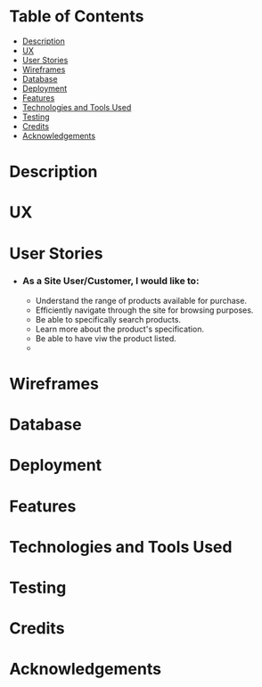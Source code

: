 # Table of Contents

- [Description](#description)
- [UX](#ux)
- [User Stories](#user-stories)
- [Wireframes](#wireframes)
- [Database](#database)
- [Deployment](#deployment)
- [Features](#features)
- [Technologies and Tools Used](#technologies-and-tools-used)
- [Testing](#testing)
- [Credits](#credits)
- [Acknowledgements](#acknowledgements)


# Description
# UX
# User Stories
- ### As a Site User/Customer, I would like to:
    - Understand the range of products available for purchase.
    - Efficiently navigate through the site for browsing purposes.
    - Be able to specifically search products. 
    - Learn more about the product's specification. 
    - Be able to have viw the product listed. 
    - 

# Wireframes
# Database
# Deployment
# Features
# Technologies and Tools Used
# Testing
# Credits
# Acknowledgements